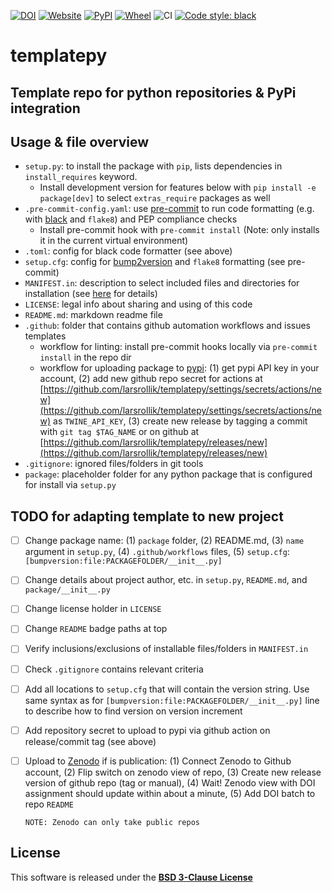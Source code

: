 [![DOI](https://zenodo.org/badge/DOI/10.5281/zenodo.6360738.svg)](https://doi.org/10.5281/zenodo.6360738)
[![Website](https://img.shields.io/website?up_message=online&url=https%3A%2F%2Fgithub.com/larsrollik/templatepy)](https://github.com/larsrollik/templatepy)
[![PyPI](https://img.shields.io/pypi/v/templatepy.svg)](https://pypi.org/project/templatepy)
[![Wheel](https://img.shields.io/pypi/wheel/templatepy.svg)](https://pypi.org/project/templatepy)
![CI](https://github.com/larsrollik/templatepy/workflows/tests/badge.svg)
[![Code style: black](https://img.shields.io/badge/code%20style-black-000000.svg)](https://github.com/python/black)


# templatepy
Template repo for python repositories & PyPi integration
---


## Usage & file overview

- `setup.py`: to install the package with `pip`, lists dependencies in `install_requires` keyword.
  - Install development version for features below with `pip install -e package[dev]` to select `extras_require` packages as well
- `.pre-commit-config.yaml`: use [pre-commit](https://pre-commit.com) to run code formatting (e.g. with [black](https://github.com/psf/black) and `flake8`) and PEP compliance checks
  - Install pre-commit hook with `pre-commit install` (Note: only installs it in the current virtual environment)
- `.toml`: config for black code formatter (see above)
- `setup.cfg`: config for [bump2version](https://github.com/c4urself/bump2version) and `flake8` formatting (see pre-commit)
- `MANIFEST.in`: description to select included files and directories for installation (see [here](https://packaging.python.org/en/latest/guides/using-manifest-in) for details)
- `LICENSE`: legal info about sharing and using of this code
- `README.md`: markdown readme file
- `.github`: folder that contains github automation workflows and issues templates
  - workflow for linting: install pre-commit hooks locally via `pre-commit install` in the repo dir
  - workflow for uploading package to [pypi](pypi.org): (1) get pypi API key in your account, (2) add new github repo secret for actions at [https://github.com/larsrollik/templatepy/settings/secrets/actions/new](https://github.com/larsrollik/templatepy/settings/secrets/actions/new) as `TWINE_API_KEY`, (3) create new release by tagging a commit with `git tag $TAG_NAME` or on github at [https://github.com/larsrollik/templatepy/releases/new](https://github.com/larsrollik/templatepy/releases/new)
- `.gitignore`: ignored files/folders in git tools
- `package`: placeholder folder for any python package that is configured for install via `setup.py`


## TODO for adapting template to new project

- [ ] Change package name: (1) `package` folder, (2) README.md, (3) `name` argument in `setup.py`, (4) `.github/workflows` files, (5) `setup.cfg`: `[bumpversion:file:PACKAGEFOLDER/__init__.py]`
- [ ] Change details about project author, etc. in `setup.py`, `README.md`, and `package/__init__.py`
- [ ] Change license holder in `LICENSE`
- [ ] Change `README` badge paths at top
- [ ] Verify inclusions/exclusions of installable files/folders in `MANIFEST.in`
- [ ] Check `.gitignore` contains relevant criteria
- [ ] Add all locations to `setup.cfg` that will contain the version string. Use same syntax as for `[bumpversion:file:PACKAGEFOLDER/__init__.py]` line to describe how to find version on version increment
- [ ] Add repository secret to upload to pypi via github action on release/commit tag (see above)
- [ ] Upload to [Zenodo](https://zenodo.org) if is publication: (1) Connect Zenodo to Github account, (2) Flip switch on zenodo view of repo, (3) Create new release version of github repo (tag or manual), (4) Wait! Zenodo view with DOI assignment should update within about a minute, (5) Add DOI batch to repo `README`

    ```NOTE: Zenodo can only take public repos```


## License
This software is released under the **[BSD 3-Clause License](https://github.com/larsrollik/templatepy/blob/main/LICENSE)**
